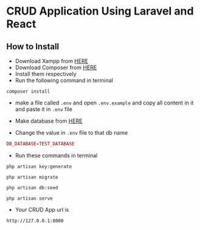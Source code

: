 # CRUD Application Using Laravel and React

## How to Install

- Download Xampp from [HERE](https://www.apachefriends.org/download.html)
- Download Composer from [HERE](https://getcomposer.org/Composer-Setup.exe)
- Install them respectively
- Run the following command in terminal

 ```shell
composer install
```

- make a file called `.env` and open `.env.example` and copy all content in it and paste it in `.env` file

- Make database from [HERE](http://localhost/phpmyadmin/index.php?route=/server/databases)

- Change the value in `.env` file to that db name

```php
DB_DATABASE=TEST_DATABASE
```

- Run these commands in terminal

```shell
php artisan key:generate
```

```shell
php artisan migrate
```

```shell
php artisan db:seed
```

```shell
php artisan serve
```

- Your CRUD App url is

```shell
http://127.0.0.1:8000
```

